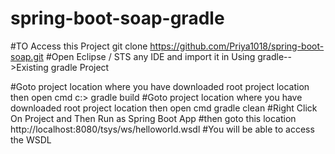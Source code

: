 # spring-boot-soap-gradle
#TO Access this Project git clone https://github.com/Priya1018/spring-boot-soap.git #Open Eclipse / STS any IDE and import it in Using gradle-->Existing gradle Project

#Goto project location where you have downloaded root project location then open cmd c:\> gradle build 
#Goto project location where you have downloaded root project location then open cmd gradle clean
#Right Click On Project and Then Run as Spring Boot App
#then goto this location http://localhost:8080/tsys/ws/helloworld.wsdl
#You will be able to access the WSDL
